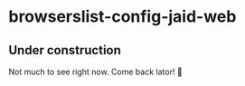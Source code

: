 # browserslist-config-jaid-web
## Under construction
Not much to see right now. Come back lator! :crocodile:
